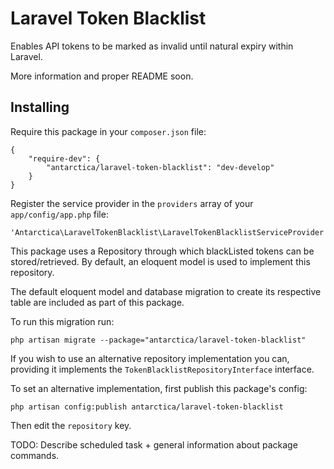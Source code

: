 # Laravel Token Blacklist

Enables API tokens to be marked as invalid until natural expiry within Laravel.

More information and proper README soon.

## Installing

Require this package in your `composer.json` file:

    {
        "require-dev": {
            "antarctica/laravel-token-blacklist": "dev-develop"
        }
    }

Register the service provider in the `providers` array of your `app/config/app.php` file:

    'Antarctica\LaravelTokenBlacklist\LaravelTokenBlacklistServiceProvider',

This package uses a Repository through which blackListed tokens can be stored/retrieved. By default, an eloquent model 
is used to implement this repository.

The default eloquent model and database migration to create its respective table are included as part of this package.

To run this migration run:

    php artisan migrate --package="antarctica/laravel-token-blacklist"

If you wish to use an alternative repository implementation you can, providing it implements the `TokenBlacklistRepositoryInterface` interface.

To set an alternative implementation, first publish this package's config:

    php artisan config:publish antarctica/laravel-token-blacklist

Then edit the `repository` key.

TODO: Describe scheduled task + general information about package commands.